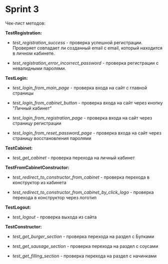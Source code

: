 
# Sprint 3

Чек-лист методов:

**TestRegistration:**

- *test_registration_success* - проверка успешной регистрации. Проверяет совпадает ли созданный email с  email, который находится в личном кабинете.

- *test_registration_error_incorrect_password* - проверка регистрации с невалидными паролями.

**TestLogin:**

- *test_login_from_main_page* - проверка входа на сайт с главной страницы

- *test_login_from_cabinet_button* - проверка входа на сайт через кнопку "Личный кабинет"

- *test_login_from_registration_page* - проверка входа на сайт через страницу регистрации

- *test_login_from_reset_password_page* - проверка входа на сайт через страницу восстановления паролями

**TestCabinet:**

- *test_get_cabinet* - проверка перехода на личный кабинет

**TestFromCabinetConstructor:**

- *test_redirect_to_constructor_from_cabinet* - проверка перехода в конструктор из кабинета

- *test_redirect_to_constructor_from_cabinet_by_click_logo* - проверка перехода в конструктор через логотип

**TestLogout:**

- *test_logout* - проверка выхода из сайта

**TestConstructor:**

- *test_get_burger_section* - проверка перехода на раздел с Булками

- *test_get_sausage_section* - проверка перехода на раздел с соусами

- *test_get_filling_section* - проверка перехода на раздел с начинками